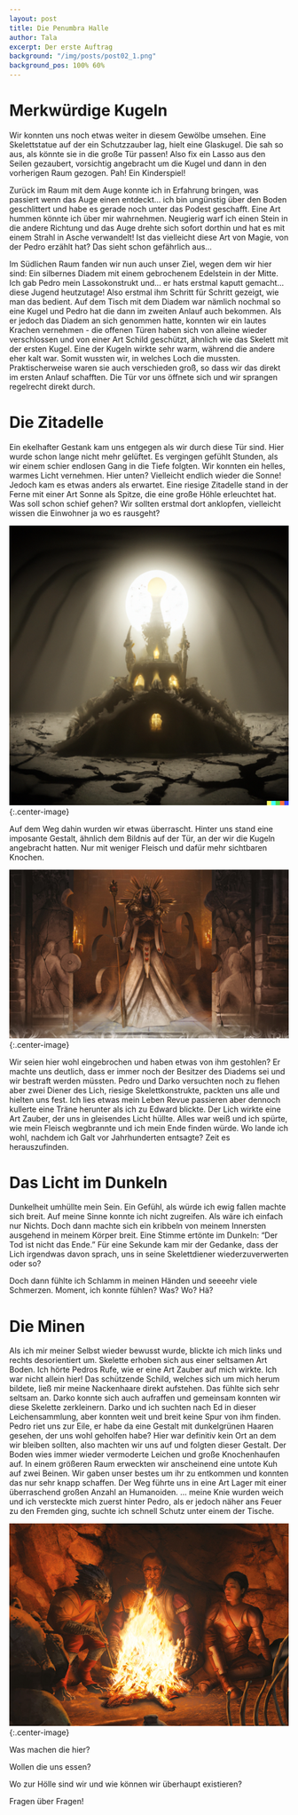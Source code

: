 ```yaml
---
layout: post
title: Die Penumbra Halle
author: Tala
excerpt: Der erste Auftrag
background: "/img/posts/post02_1.png"
background_pos: 100% 60%
---
```


# Merkwürdige Kugeln

Wir konnten uns noch etwas weiter in diesem Gewölbe umsehen. Eine Skelettstatue auf der ein Schutzzauber lag, hielt eine Glaskugel. Die sah so aus, als könnte sie in die große Tür passen! Also fix ein Lasso aus den Seilen gezaubert, vorsichtig angebracht um die Kugel und dann in den vorherigen Raum gezogen. Pah! Ein Kinderspiel!

Zurück im Raum mit dem Auge konnte ich in Erfahrung bringen, was passiert wenn das Auge einen entdeckt... ich bin ungünstig über den Boden geschlittert und habe es gerade noch unter das Podest geschafft. Eine Art hummen könnte ich über mir wahrnehmen. Neugierig warf ich einen Stein in die andere Richtung und das Auge drehte sich sofort dorthin und hat es mit einem Strahl in Asche verwandelt! Ist das vielleicht diese Art von Magie, von der Pedro erzählt hat? Das sieht schon gefährlich aus…

Im Südlichen Raum fanden wir nun auch unser Ziel, wegen dem wir hier sind: Ein silbernes Diadem mit einem gebrochenem Edelstein in der Mitte.
Ich gab Pedro mein Lassokonstrukt und... er hats erstmal kaputt gemacht... diese Jugend heutzutage! Also erstmal ihm Schritt für Schritt gezeigt, wie man das bedient.
Auf dem Tisch mit dem Diadem war nämlich nochmal so eine Kugel und Pedro hat die dann im zweiten Anlauf auch bekommen. Als er jedoch das Diadem an sich genommen hatte, konnten wir ein lautes Krachen vernehmen - die offenen Türen haben sich von alleine wieder verschlossen und von einer Art Schild geschützt, ähnlich wie das Skelett mit der ersten Kugel. Eine der Kugeln wirkte sehr warm, während die andere eher kalt war. Somit wussten wir, in welches Loch die mussten. Praktischerweise waren sie auch verschieden groß, so dass wir das direkt im ersten Anlauf schafften. Die Tür vor uns öffnete sich und wir sprangen regelrecht direkt durch.

# Die Zitadelle

Ein ekelhafter Gestank kam uns entgegen als wir durch diese Tür sind. Hier wurde schon lange nicht mehr gelüftet. Es vergingen gefühlt Stunden, als wir einem schier endlosen Gang in die Tiefe folgten.
Wir konnten ein helles, warmes Licht vernehmen. Hier unten? Vielleicht endlich wieder die Sonne!
Jedoch kam es etwas anders als erwartet. Eine riesige Zitadelle stand in der Ferne mit einer Art Sonne als Spitze, die eine große Höhle erleuchtet hat. Was soll schon schief gehen? Wir sollten erstmal dort anklopfen, vielleicht wissen die Einwohner ja wo es rausgeht?

![Die Zitadelle](/img/posts/post02_1.png){:.center-image}

Auf dem Weg dahin wurden wir etwas überrascht. Hinter uns stand eine imposante Gestalt, ähnlich dem Bildnis auf der Tür, an der wir die Kugeln angebracht hatten. Nur mit weniger Fleisch und dafür mehr sichtbaren Knochen.

![Der Lich](/img/posts/post02_2.png){:.center-image}

Wir seien hier wohl eingebrochen und haben etwas von ihm gestohlen? Er machte uns deutlich, dass er immer noch der Besitzer des Diadems sei und wir bestraft werden müssten. Pedro und Darko versuchten noch zu flehen aber zwei Diener des Lich, riesige Skelettkonstrukte, packten uns alle und hielten uns fest. Ich lies etwas mein Leben Revue passieren aber dennoch kullerte eine Träne herunter als ich zu Edward blickte.
Der Lich wirkte eine Art Zauber, der uns in gleisendes Licht hüllte. Alles war weiß und ich spürte, wie mein Fleisch wegbrannte und ich mein Ende finden würde. Wo lande ich wohl, nachdem ich Galt vor Jahrhunderten entsagte? Zeit es herauszufinden.


# Das Licht im Dunkeln

Dunkelheit umhüllte mein Sein. Ein Gefühl, als würde ich ewig fallen machte sich breit. Auf meine Sinne konnte ich nicht zugreifen. Als wäre ich einfach nur Nichts.
Doch dann machte sich ein kribbeln von meinem Innersten ausgehend in meinem Körper breit.
Eine Stimme ertönte im Dunkeln: “Der Tod ist nicht das Ende.”
Für eine Sekunde kam mir der Gedanke, dass der Lich irgendwas davon sprach, uns in seine Skelettdiener wiederzuverwerten oder so?

Doch dann fühlte ich Schlamm in meinen Händen und seeeehr viele Schmerzen. Moment, ich konnte fühlen? Was? Wo? Hä?


# Die Minen

Als ich mir meiner Selbst wieder bewusst wurde, blickte ich mich links und rechts desorientiert um. Skelette erhoben sich aus einer seltsamen Art Boden. Ich hörte Pedros Rufe, wie er eine Art Zauber auf mich wirkte. Ich war nicht allein hier! Das schützende Schild, welches sich um mich herum bildete, ließ mir meine Nackenhaare direkt aufstehen. Das fühlte sich sehr seltsam an. Darko konnte sich auch aufraffen und gemeinsam konnten wir diese Skelette zerkleinern.
Darko und ich suchten nach Ed in dieser Leichensammlung, aber konnten weit und breit keine Spur von ihm finden. Pedro riet uns zur Eile, er habe da eine Gestalt mit dunkelgrünen Haaren gesehen, der uns wohl geholfen habe?
Hier war definitiv kein Ort an dem wir bleiben sollten, also machten wir uns auf und folgten dieser Gestalt. Der Boden wies immer wieder vermoderte Leichen und große Knochenhaufen auf.
In einem größeren Raum erweckten wir anscheinend eine untote Kuh auf zwei Beinen. Wir gaben unser bestes um ihr zu entkommen und konnten das nur sehr knapp schaffen.
Der Weg führte uns in eine Art Lager mit einer überraschend großen Anzahl an Humanoiden.
... meine Knie wurden weich und ich versteckte mich zuerst hinter Pedro, als er jedoch näher ans Feuer zu den Fremden ging, suchte ich schnell Schutz unter einem der Tische.

![Die Schürfer](/img/posts/post02_3.png){:.center-image}

Was machen die hier?

Wollen die uns essen?

Wo zur Hölle sind wir und wie können wir überhaupt existieren?

Fragen über Fragen!
